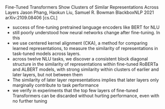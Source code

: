 Fine-Tuned Transformers Show Clusters of Similar Representations Across Layers
Jason Phang, Haokun Liu, Samuel R. Bowman
BlackboxNLP 2021 arXiv:2109.08406 [cs.CL]

* success of fine-tuning pretrained language encoders like BERT for NLU 
* still poorly understood how neural networks change after fine-tuning. In this
* we use centered kernel alignment (CKA),
  a method for comparing learned representations, to
  measure the similarity of representations in task-tuned models across layers.
* across twelve NLU tasks, we discover
  a consistent block diagonal structure in the similarity of representations
  within fine-tuned RoBERTa and ALBERT models, with
  strong similarity within clusters of earlier and later layers, but not
  between them
* The similarity of later layer representations implies that
  later layers only marginally contribute to task performance
* we verify in experiments that 
  the top few layers of fine-tuned Transformers can be discarded
  without hurting performance, even with no further tuning
